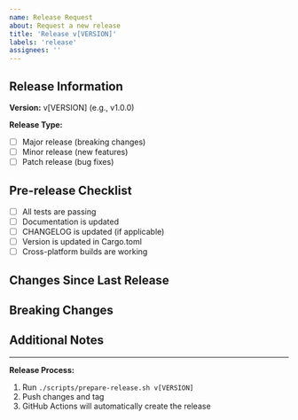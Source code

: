 ```yaml
---
name: Release Request
about: Request a new release
title: 'Release v[VERSION]'
labels: 'release'
assignees: ''
---
```


## Release Information

**Version:** v[VERSION] (e.g., v1.0.0)

**Release Type:**
- [ ] Major release (breaking changes)
- [ ] Minor release (new features)
- [ ] Patch release (bug fixes)

## Pre-release Checklist

- [ ] All tests are passing
- [ ] Documentation is updated
- [ ] CHANGELOG is updated (if applicable)
- [ ] Version is updated in Cargo.toml
- [ ] Cross-platform builds are working

## Changes Since Last Release

<!-- Describe the main changes, new features, bug fixes, etc. -->

## Breaking Changes

<!-- List any breaking changes (for major releases) -->

## Additional Notes

<!-- Any additional information about this release -->

---

**Release Process:**
1. Run `./scripts/prepare-release.sh v[VERSION]`
2. Push changes and tag
3. GitHub Actions will automatically create the release